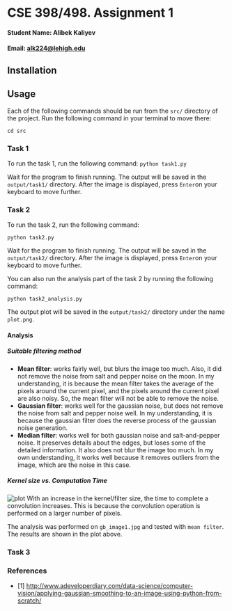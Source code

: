 # CSE 398/498. Assignment 1
#### Student Name: Alibek Kaliyev
#### Email: alk224@lehigh.edu

## Installation

## Usage
Each of the following commands should be run from the ```src/``` directory of the project. Run the following command in your terminal to move there:
```
cd src
```

### Task 1
To run the task 1, run the following command:
```python task1.py```

Wait for the program to finish running. The output will be saved in the ```output/task1/``` directory. After the image is displayed, press ```Enter```on your keyboard to move further.

### Task 2
To run the task 2, run the following command:

```
python task2.py
```

Wait for the program to finish running. The output will be saved in the ```output/task2/``` directory. After the image is displayed, press ```Enter```on your keyboard to move further.

You can also run the analysis part of the task 2 by running the following command:
```
python task2_analysis.py
```
The output plot will be saved in the ```output/task2/``` directory under the name ```plot.png```.

#### Analysis

##### Suitable filtering method
- **Mean filter**: works fairly well, but blurs the image too much. Also, it did not remove the noise from salt and pepper noise on the moon. In my understanding, it is because the mean filter takes the average of the pixels around the current pixel, and the pixels around the current pixel are also noisy. So, the mean filter will not be able to remove the noise.
- **Gaussian filter**: works well for the gaussian noise, but does not remove the noise from salt and pepper noise well. In my understanding, it is because the gaussian filter does the reverse process of the gaussian noise generation.
- **Median filter**: works well for both gaussian noise and salt-and-pepper noise. It preserves details about the edges, but loses some of the detailed information. It also does not blur the image too much. In my own understanding, it works well because it removes outliers from the image, which are the noise in this case.

##### Kernel size vs. Computation Time
![plot](output/task2/plot.png)
With an increase in the kernel/filter size, the time to complete a convolution increases. This is because the convolution operation is performed on a larger number of pixels.

The analysis was performed on ```gb_image1.jpg``` and tested with ```mean filter```. The results are shown in the plot above.

### Task 3


### References
- [1] http://www.adeveloperdiary.com/data-science/computer-vision/applying-gaussian-smoothing-to-an-image-using-python-from-scratch/